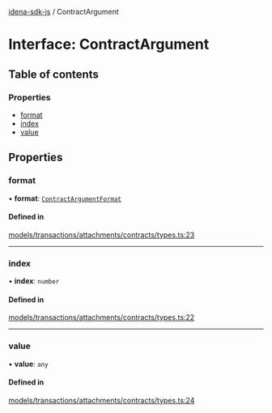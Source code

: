 [idena-sdk-js](../README.md) / ContractArgument

# Interface: ContractArgument

## Table of contents

### Properties

- [format](ContractArgument.md#format)
- [index](ContractArgument.md#index)
- [value](ContractArgument.md#value)

## Properties

### format

• **format**: [`ContractArgumentFormat`](../enums/ContractArgumentFormat.md)

#### Defined in

[models/transactions/attachments/contracts/types.ts:23](https://github.com/idena-network/idena-sdk-js/blob/master/src/models/transactions/attachments/contracts/types.ts#L23)

___

### index

• **index**: `number`

#### Defined in

[models/transactions/attachments/contracts/types.ts:22](https://github.com/idena-network/idena-sdk-js/blob/master/src/models/transactions/attachments/contracts/types.ts#L22)

___

### value

• **value**: `any`

#### Defined in

[models/transactions/attachments/contracts/types.ts:24](https://github.com/idena-network/idena-sdk-js/blob/master/src/models/transactions/attachments/contracts/types.ts#L24)
